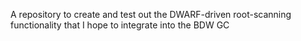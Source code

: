  A repository to create and test out the DWARF-driven root-scanning functionality that I hope to integrate into the BDW GC
